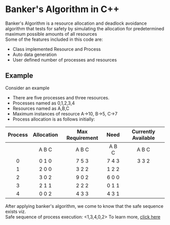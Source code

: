 # Banker's Algorithm in C++

Banker's Algorithm is a resource allocation and deadlock avoidance algorithm that tests for safety by simulating the allocation for predetermined maximum possible amounts of all resources <br>
Some of the features included in this code are:
  - Class implemented Resource and Process
  - Auto data generation
  - User defined number of processes and resources

## Example
Consider an example <br>
 * There are five processes and three resources.
 * Processes named as 0,1,2,3,4
 * Resources named as A,B,C
 * Maximum instances of resource A->10, B->5, C->7
 * Process allocation is as follows initially:
 
| Process |   Allocation  | Max Requirement |      Need     | Currently Available |
|:-------:|:-------------:|:---------------:|:-------------:|:-------------------:|
|         | A     B     C |  A     B     C  | A     B     C |    A     B     C    |
|    0    | 0     1     0 |  7     5     3  | 7     4     3 |    3     3     2    |
|    1    | 2     0     0 |  3     2     2  | 1     2     2 |                     |
|    2    | 3     0     2 |  9     0     2  | 6     0     0 |                     |
|    3    | 2     1     1 |  2     2     2  | 0     1     1 |                     |
|    4    | 0     0     2 |  4     3     3  | 4     3     1 |                     |


After applying banker's algorithm, we come to know that the safe sequence exists viz. <br>
Safe sequence of process execution: <1,3,4,0,2>
To learn more, [click here](https://www.geeksforgeeks.org/bankers-algorithm-in-operating-system-2/)